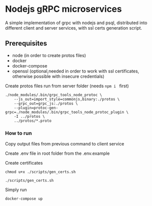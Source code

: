 # Nodejs gRPC microservices

A simple implementation of grpc with nodejs and psql, distributed into different client and server services, with ssl certs generation script.

## Prerequisites

- node (in order to create protos files)
- docker
- docker-compose
- openssl (optional,needed in order to work with ssl certificates, otherwise possible with insecure credentials)

Create protos files run from server folder (needs ```npm i ``` first)

```
./node_modules/.bin/grpc_tools_node_protoc \
    --js_out=import_style=commonjs,binary:./protos \
    --grpc_out=grpc_js:./protos \
    --plugin=protoc-gen-grpc=./node_modules/.bin/grpc_tools_node_protoc_plugin \
    -I ../protos \
    ../protos/*.proto
```

### How to run

Copy output files from previous command to client service

Create .env file in root folder from the .env.example

Create certificates
```
chmod u+x ./scripts/gen_certs.sh

./scripts/gen_certs.sh
```

Simply run
```
docker-compose up 
```